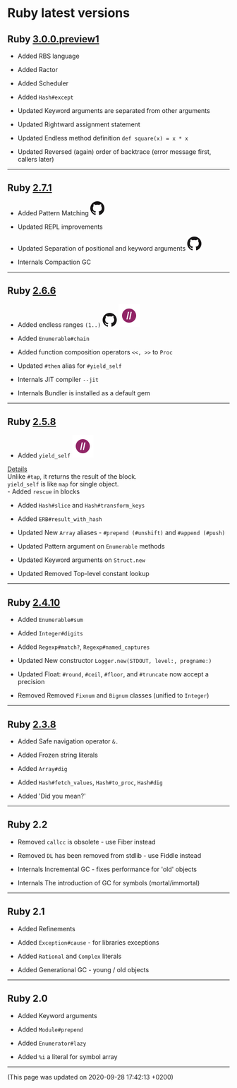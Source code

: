 # Ruby latest versions




## Ruby [3.0.0.preview1](https://www.ruby-lang.org/en/news/2020/09/25/ruby-3-0-0-preview1-released/)  <div class='icon-label calendar' title='Released on 2020-09-25'><div data-icon='ei-calendar' data-size='s'></div></div>
  
  - <span class='badge badge-pill badge-success'>Added</span>
  RBS language
  
  - <span class='badge badge-pill badge-success'>Added</span>
  Ractor
  
  - <span class='badge badge-pill badge-success'>Added</span>
  Scheduler
  
  - <span class='badge badge-pill badge-success'>Added</span>
  <code>Hash#except</code>
  
  - <span class='badge badge-pill badge-primary'>Updated</span>
  Keyword arguments are separated from other arguments
  
  - <span class='badge badge-pill badge-primary'>Updated</span>
  Rightward assignment statement
  
  - <span class='badge badge-pill badge-primary'>Updated</span>
  Endless method definition <code>def square(x) = x * x</code>
  
  - <span class='badge badge-pill badge-primary'>Updated</span>
  Reversed (again) order of backtrace (error message first, callers later)
  
  
----



## Ruby [2.7.1](https://www.ruby-lang.org/en/news/2020/03/31/ruby-2-7-1-released/)  <div class='icon-label calendar' title='Released on 2020-03-31'><div data-icon='ei-calendar' data-size='s'></div></div>
  
  - <span class='badge badge-pill badge-success'>Added</span>
  Pattern Matching
  <a target='_blank' href="https://github.com/ruby/ruby/blob/ruby_2_7/NEWS#pattern-matching-"><img class="icon link-service-icon" src="/assets/link-icon-news.ico" title="Check details on NEWS page (github)"></a>
  - <span class='badge badge-pill badge-primary'>Updated</span>
  REPL improvements
  
  - <span class='badge badge-pill badge-primary'>Updated</span>
  Separation of positional and keyword arguments
  <a target='_blank' href="https://github.com/ruby/ruby/blob/ruby_2_7/NEWS#the-spec-of-keyword-arguments-is-changed-towards-30-"><img class="icon link-service-icon" src="/assets/link-icon-news.ico" title="Check details on NEWS page (github)"></a>
  - <span class='badge badge-pill badge-dark'>Internals</span>
  Compaction GC
  
  
----



## Ruby [2.6.6](https://www.ruby-lang.org/en/news/2020/03/31/ruby-2-6-6-released/)  <div class='icon-label calendar' title='Released on 2020-03-31'><div data-icon='ei-calendar' data-size='s'></div></div>
  
  - <span class='badge badge-pill badge-success'>Added</span>
  endless ranges <code>(1..)</code>
  <a target='_blank' href="https://github.com/ruby/ruby/blob/ruby_2_6/NEWS#language-changes-"><img class="icon link-service-icon" src="/assets/link-icon-news.ico" title="Check details on NEWS page (github)"></a> <a target='_blank' href="https://grep.app/search?q=%281..%29&filter[lang][0]=Ruby"><img class="icon link-service-icon" src="/assets/link-icon-grep-app.ico" title="Check code examples on grep.app"></a>
  - <span class='badge badge-pill badge-success'>Added</span>
  <code>Enumerable#chain</code>
  
  - <span class='badge badge-pill badge-success'>Added</span>
  function composition operators <code><<, >></code> to <code>Proc</code>
  
  - <span class='badge badge-pill badge-primary'>Updated</span>
  <code>#then</code> alias for <code>#yield_self</code>
  
  - <span class='badge badge-pill badge-dark'>Internals</span>
  JIT compiler <code>--jit</code>
  
  - <span class='badge badge-pill badge-dark'>Internals</span>
  Bundler is installed as a default gem
  
  
----



## Ruby [2.5.8](https://www.ruby-lang.org/en/news/2020/03/31/ruby-2-5-8-released/)  <div class='icon-label calendar' title='Released on 2020-03-31'><div data-icon='ei-calendar' data-size='s'></div></div>
  
  - <span class='badge badge-pill badge-success'>Added</span>
  <code>yield_self</code>
  <a target='_blank' href="https://grep.app/search?q=%5C.yield_self&regexp=true&filter[lang][0]=Ruby"><img class="icon link-service-icon" src="/assets/link-icon-grep-app.ico" title="Check code examples on grep.app"></a>
  <a data-toggle="collapse" href="#codeExample250" aria-expanded="false" aria-controls="collapseExample">
    Details
  </a>
  <div class="collapse" id="codeExample250">
    <div class="alert alert-light" role="alert">
      Unlike <code>#tap</code>, it returns the result of the block.<br><code>yield_self</code> is like <code>map</code> for single object.
    </div>
  </div>
  - <span class='badge badge-pill badge-success'>Added</span>
  <code>rescue</code> in blocks
  
  - <span class='badge badge-pill badge-success'>Added</span>
  <code>Hash#slice</code> and <code>Hash#transform_keys</code>
  
  - <span class='badge badge-pill badge-success'>Added</span>
  <code>ERB#result_with_hash</code>
  
  - <span class='badge badge-pill badge-primary'>Updated</span>
  New <code>Array</code> aliases - <code>#prepend (#unshift)</code> and <code>#append (#push)</code>
  
  - <span class='badge badge-pill badge-primary'>Updated</span>
  Pattern argument on <code>Enumerable</code> methods
  
  - <span class='badge badge-pill badge-primary'>Updated</span>
  Keyword arguments on <code>Struct.new</code>
  
  - <span class='badge badge-pill badge-primary'>Updated</span>
  Removed Top-level constant lookup
  
  
----



## Ruby [2.4.10](https://www.ruby-lang.org/en/news/2020/03/31/ruby-2-4-10-released/) <div class='icon-label eol' title='All maintenance ended on 2020-03-31'><div data-icon='ei-lock' data-size='s'></div></div> <div class='icon-label calendar' title='Released on 2020-03-31'><div data-icon='ei-calendar' data-size='s'></div></div>
  
  - <span class='badge badge-pill badge-success'>Added</span>
  <code>Enumerable#sum</code>
  
  - <span class='badge badge-pill badge-success'>Added</span>
  <code>Integer#digits</code>
  
  - <span class='badge badge-pill badge-success'>Added</span>
  <code>Regexp#match?</code>, <code>Regexp#named_captures</code>
  
  - <span class='badge badge-pill badge-primary'>Updated</span>
  New constructor <code>Logger.new(STDOUT, level:, progname:)</code>
  
  - <span class='badge badge-pill badge-primary'>Updated</span>
  Float: <code>#round</code>, <code>#ceil</code>, <code>#floor</code>, and <code>#truncate</code> now accept a precision
  
  - <span class='badge badge-pill badge-danger'>Removed</span>
  Removed <code>Fixnum</code> and <code>Bignum</code> classes (unified to <code>Integer</code>)
  
  
----



## Ruby [2.3.8](https://www.ruby-lang.org/en/news/2018/10/17/ruby-2-3-8-released) <div class='icon-label eol' title='All maintenance ended on 2019-03-31'><div data-icon='ei-lock' data-size='s'></div></div> <div class='icon-label calendar' title='Released on 2018-10-17'><div data-icon='ei-calendar' data-size='s'></div></div>
  
  - <span class='badge badge-pill badge-success'>Added</span>
  Safe navigation operator <code>&.</code>
  
  - <span class='badge badge-pill badge-success'>Added</span>
  Frozen string literals
  
  - <span class='badge badge-pill badge-success'>Added</span>
  <code>Array#dig</code>
  
  - <span class='badge badge-pill badge-success'>Added</span>
  <code>Hash#fetch_values</code>, <code>Hash#to_proc</code>, <code>Hash#dig</code>
  
  - <span class='badge badge-pill badge-success'>Added</span>
  'Did you mean?'
  
  
----



## Ruby 2.2
  
  - <span class='badge badge-pill badge-danger'>Removed</span>
  <code>callcc</code> is obsolete - use Fiber instead
  
  - <span class='badge badge-pill badge-danger'>Removed</span>
  <code>DL</code> has been removed from stdlib - use Fiddle instead
  
  - <span class='badge badge-pill badge-dark'>Internals</span>
  Incremental GC - fixes performance for 'old' objects
  
  - <span class='badge badge-pill badge-dark'>Internals</span>
  The introduction of GC for symbols (mortal/immortal)
  
  
----



## Ruby 2.1
  
  - <span class='badge badge-pill badge-success'>Added</span>
  Refinements
  
  - <span class='badge badge-pill badge-success'>Added</span>
  <code>Exception#cause</code> - for libraries exceptions
  
  - <span class='badge badge-pill badge-success'>Added</span>
  <code>Rational</code> and <code>Complex</code> literals
  
  - <span class='badge badge-pill badge-success'>Added</span>
  Generational GC - young / old objects
  
  
----



## Ruby 2.0
  
  - <span class='badge badge-pill badge-success'>Added</span>
  Keyword arguments
  
  - <span class='badge badge-pill badge-success'>Added</span>
  <code>Module#prepend</code>
  
  - <span class='badge badge-pill badge-success'>Added</span>
  <code>Enumerator#lazy</code>
  
  - <span class='badge badge-pill badge-success'>Added</span>
  <code>%i</code> a literal for symbol array
  
  
----

(This page was updated on 2020-09-28 17:42:13 +0200)
